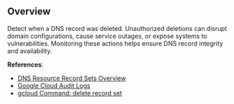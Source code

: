 ## Overview

Detect when a DNS record was deleted. Unauthorized deletions can disrupt domain configurations, cause service outages, or expose systems to vulnerabilities. Monitoring these actions helps ensure DNS record integrity and availability.

**References**:
- [DNS Resource Record Sets Overview](https://cloud.google.com/dns/docs/records)
- [Google Cloud Audit Logs](https://cloud.google.com/logging/docs/audit)
- [gcloud Command: delete record set](https://cloud.google.com/sdk/gcloud/reference/dns/record-sets/delete)